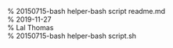 % 20150715-bash helper-bash script readme.md 	
% 2019-11-27 	
% Lal Thomas 	
% 20150715-bash helper-bash script.sh 	
	
